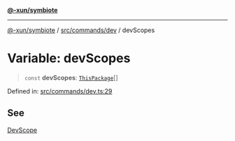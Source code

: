 [**@-xun/symbiote**](../../../../README.md)

***

[@-xun/symbiote](../../../../README.md) / [src/commands/dev](../README.md) / devScopes

# Variable: devScopes

> `const` **devScopes**: [`ThisPackage`](../../../configure/enumerations/ThisPackageGlobalScope.md#thispackage)[]

Defined in: [src/commands/dev.ts:29](https://github.com/Xunnamius/symbiote/blob/8fd852f7d3d2b033b941b077eff32144929c5b55/src/commands/dev.ts#L29)

## See

[DevScope](../../../configure/enumerations/ThisPackageGlobalScope.md)
